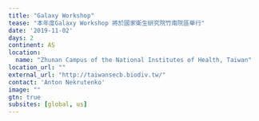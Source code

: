 ```yaml
---
title: "Galaxy Workshop" 
tease: "本年度Galaxy Workshop 將於國家衛生研究院竹南院區舉行"
date: '2019-11-02'
days: 2
continent: AS
location:
  name: "Zhunan Campus of the National Institutes of Health, Taiwan" 
location_url: ""
external_url: "http://taiwansecb.biodiv.tw/"
contact: 'Anton Nekrutenko'
image: ""
gtn: true
subsites: [global, us]
---
```


